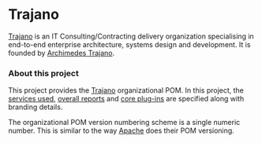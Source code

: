 Trajano
=======

[Trajano][] is an IT Consulting/Contracting delivery organization specialising
in end-to-end enterprise architecture, systems design and development.  It is 
founded by [Archimedes Trajano][1].
	
### About this project

This project provides the [Trajano][] organizational POM.  In this project, 
the [services used][2], [overall reports][4] and [core plug-ins][3] are 
specified along with branding details.

The organizational POM version numbering scheme is a single numeric number. This
is similar to the way [Apache][] does their POM versioning.

[Trajano]: http://www.trajano.net/
[Apache]: http://apache.org/
[Sonatype OSS]: http://oss.sonatype.org/
[1]: http://www.linkedin.com/in/trajano
[2]: ./sib.html
[3]: ./plugins.html
[4]: ./project-reports.html
